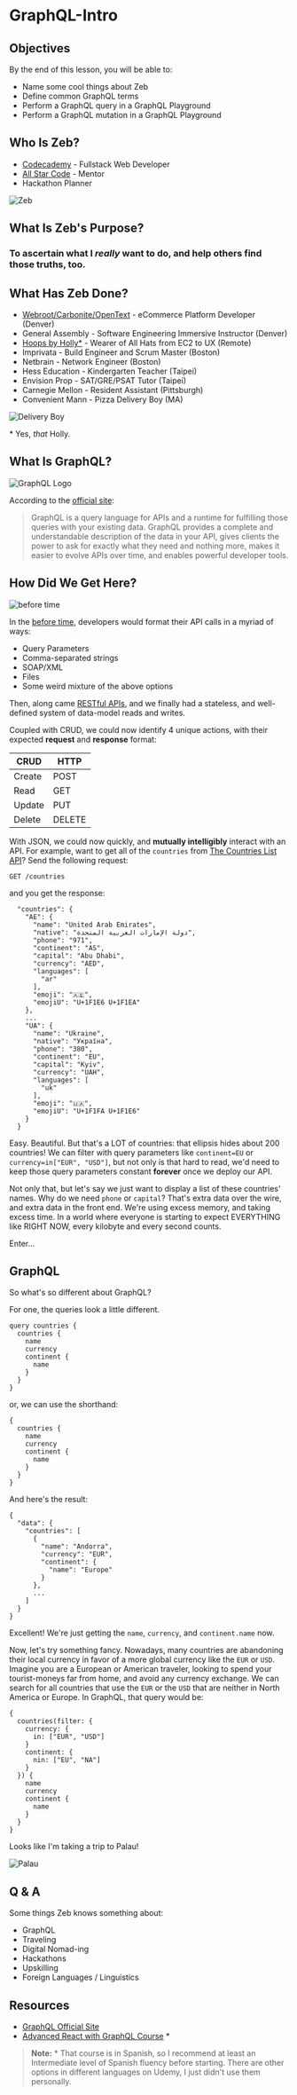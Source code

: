# GraphQL-Intro

<!-- Created by Zeb Girouard -->
<!-- Estimated Duration 1.5hrs -->

## Objectives

By the end of this lesson, you will be able to:

- Name some cool things about Zeb
- Define common GraphQL terms
- Perform a GraphQL query in a GraphQL Playground
- Perform a GraphQL mutation in a GraphQL Playground

<!-- 0:05 -->
## Who Is Zeb?

- [Codecademy](https://www.codecademy.com) - Fullstack Web Developer
- [All Star Code](https://www.allstarcode.org/) - Mentor
- Hackathon Planner

![Zeb](https://avatars.githubusercontent.com/u/5480464?v=4)

## What Is Zeb's Purpose?

### To ascertain what I *really* want to do, and help others find those truths, too.

## What Has Zeb Done?

- [Webroot/Carbonite/OpenText](https://www.webroot.com/us/en/home/products/compare) - eCommerce Platform Developer (Denver)
- General Assembly - Software Engineering Immersive Instructor (Denver)
- [Hoops by Holly*](https://doingthings.media/) - Wearer of All Hats from EC2 to UX (Remote)
- Imprivata - Build Engineer and Scrum Master (Boston)
- Netbrain - Network Engineer (Boston)
- Hess Education - Kindergarten Teacher (Taipei)
- Envision Prop - SAT/GRE/PSAT Tutor (Taipei)
- Carnegie Mellon - Resident Assistant (Pittsburgh)
- Convenient Mann - Pizza Delivery Boy (MA)

![Delivery Boy](https://external-preview.redd.it/FpDfEER_FmLrymffrkgWyNyiUja2AeqB8T6ATkAqIW0.png?auto=webp&s=564526b4b1fd34f2fb40c54f51d2fae3f578defe)

\* Yes, *that* Holly.

<!-- 0:15 -->

## What Is GraphQL?

![GraphQL Logo](https://graphql.org/img/og-image.png)

According to the [official site](https://graphql.org/):

> GraphQL is a query language for APIs and a runtime for fulfilling those queries with your existing data. GraphQL provides a complete and understandable description of the data in your API, gives clients the power to ask for exactly what they need and nothing more, makes it easier to evolve APIs over time, and enables powerful developer tools.

<!-- 0:20 -->

## How Did We Get Here?

![before time](https://media0.giphy.com/media/3o7TKFJIIZaUV0DBnO/source.gif)

In the [before time](https://media0.giphy.com/media/3o7TKFJIIZaUV0DBnO/source.gif), developers would format their API calls in a myriad of ways:

- Query Parameters
- Comma-separated strings
- SOAP/XML
- Files
- Some weird mixture of the above options

Then, along came [RESTful APIs](https://www.redhat.com/en/topics/api/what-is-a-rest-api), and we finally had a stateless, and well-defined system of data-model reads and writes.

Coupled with CRUD, we could now identify 4 unique actions, with their expected **request** and **response** format:

| CRUD      | HTTP |
| ---       | --- |
| Create    | POST |
| Read      | GET |
| Update    | PUT |
| Delete    | DELETE |

With JSON, we could now quickly, and **mutually intelligibly** interact with an API. For example, want to get all of the `countries` from [The Countries List API](https://annexare.github.io/Countries/)? Send the following request:

`GET /countries`

and you get the response:

```
  "countries": {
    "AE": {
      "name": "United Arab Emirates",
      "native": "دولة الإمارات العربية المتحدة",
      "phone": "971",
      "continent": "AS",
      "capital": "Abu Dhabi",
      "currency": "AED",
      "languages": [
        "ar"
      ],
      "emoji": "🇦🇪",
      "emojiU": "U+1F1E6 U+1F1EA"
    },
    ...
    "UA": {
      "name": "Ukraine",
      "native": "Україна",
      "phone": "380",
      "continent": "EU",
      "capital": "Kyiv",
      "currency": "UAH",
      "languages": [
        "uk"
      ],
      "emoji": "🇺🇦",
      "emojiU": "U+1F1FA U+1F1E6"
    }
  }
```

Easy. Beautiful. But that's a LOT of countries: that ellipsis hides about 200 countries! We can filter with query parameters like `continent=EU` or `currency=in["EUR", "USD"]`, but not only is that hard to read, we'd need to keep those query parameters constant **forever** once we deploy our API.

Not only that, but let's say we just want to display a list of these countries' names. Why do we need `phone` or `capital`? That's extra data over the wire, and extra data in the front end. We're using excess memory, and taking excess time. In a world where everyone is starting to expect EVERYTHING like RIGHT NOW, every kilobyte and every second counts.

Enter...

<!-- 0:30 -->

## GraphQL

So what's so different about GraphQL?

<!-- Make sure folks do NOT follow along for this -->

For one, the queries look a little different.

```
query countries {
  countries {
    name
    currency
    continent {
      name
    }
  }
}
```

or, we can use the shorthand:

```
{
  countries {
    name
    currency
    continent {
      name
    }
  }
}
```

And here's the result:

```
{
  "data": {
    "countries": [
      {
        "name": "Andorra",
        "currency": "EUR",
        "continent": {
          "name": "Europe"
        }
      },
      ...
    ]
  }
}
```

Excellent! We're just getting the `name`, `currency`, and `continent.name` now.

Now, let's try something fancy. Nowadays, many countries are abandoning their local currency in favor of a more global currency like the `EUR` or `USD`. Imagine you are a European or American traveler, looking to spend your tourist-moneys far from home, and avoid any currency exchange. We can search for all countries that use the `EUR` or the `USD` that are neither in North America or Europe. In GraphQL, that query would be:

```
{
  countries(filter: {
    currency: {
      in: ["EUR", "USD"]
    }
    continent: {
      nin: ["EU", "NA"]
    }
  }) {
    name
    currency
    continent {
      name
    }
  }
}
```

Looks like I'm taking a trip to Palau!

![Palau](https://www.geograf.in/images/pic/b3098cea.jpg)

<!-- 0:45 -->

## Q & A

Some things Zeb knows something about:

- GraphQL
- Traveling
- Digital Nomad-ing
- Hackathons
- Upskilling
- Foreign Languages / Linguistics
## Resources

- [GraphQL Official Site](https://graphql.org/)
- [Advanced React with GraphQL Course](https://www.udemy.com/course/fullstack-react-graphql-y-apollo-de-principiante-a-experto) \*

> **Note:** \* That course is in Spanish, so I recommend at least an Intermediate level of Spanish fluency before starting. There are other options in different languages on Udemy, I just didn't use them personally.